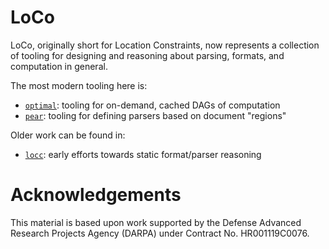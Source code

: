 # LoCo

LoCo, originally short for Location Constraints, now represents a collection of
tooling for designing and reasoning about parsing, formats, and computation in
general.

The most modern tooling here is:
- [`optimal`](./optimal): tooling for on-demand, cached DAGs of computation
- [`pear`](./pear): tooling for defining parsers based on document "regions"

Older work can be found in:
- [`locc`](./locc): early efforts towards static format/parser reasoning


# Acknowledgements

This material is based upon work supported by the Defense Advanced Research
Projects Agency (DARPA) under Contract No. HR001119C0076.
